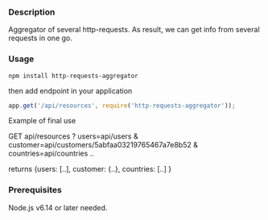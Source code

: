 ### Description
Aggregator of several http-requests. As result, we can get info from several requests in one go.
### Usage
```bashp
npm install http-requests-aggregator
```
then add endpoint in your application
```js
app.get('/api/resources', require('http-requests-aggregator'));
```
Example of final use

GET api/resources ? users=api/users & customer=api/customers/5abfaa03219765467a7e8b52 & countries=api/countries ..

returns {users: [..], customer: {..}, countries: [..] }

### Prerequisites
Node.js v6.14 or later needed.
